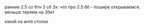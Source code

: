 ранние 2.5 
со бтн 3
сб 3х: что про 2.5 бб - пошире открываемся, меньше теряем на 3бет

какой на анте столах

